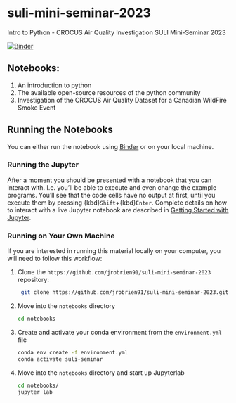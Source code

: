 # suli-mini-seminar-2023
Intro to Python - CROCUS Air Quality Investigation SULI Mini-Seminar 2023

[![Binder](https://binder.projectpythia.org/badge_logo.svg)](https://binder.projectpythia.org/v2/gh/jrobrien91/suli-mini-seminar-2023/main)

## Notebooks:  
1. An introduction to python  
2. The available open-source resources of the python community  
3. Investigation of the CROCUS Air Quality Dataset for a Canadian WildFire Smoke Event

## Running the Notebooks
You can either run the notebook using [Binder](https://binderhub.readthedocs.io/en/latest/#) or on your local machine.

### Running the Jupyter

After a moment you should be presented with a
notebook that you can interact with. I.e. you’ll be able to execute
and even change the example programs. You’ll see that the code cells
have no output at first, until you execute them by pressing
{kbd}`Shift`\+{kbd}`Enter`. Complete details on how to interact with
a live Jupyter notebook are described in [Getting Started with
Jupyter](https://foundations.projectpythia.org/foundations/getting-started-jupyter.html).

### Running on Your Own Machine
If you are interested in running this material locally on your computer, you will need to follow this workflow:   

1. Clone the `https://github.com/jrobrien91/suli-mini-seminar-2023` repository:

   ```bash
    git clone https://github.com/jrobrien91/suli-mini-seminar-2023.git
    ```  
1. Move into the `notebooks` directory
    ```bash
    cd notebooks
    ```  
1. Create and activate your conda environment from the `environment.yml` file
    ```bash
    conda env create -f environment.yml
    conda activate suli-seminar
    ```  
1.  Move into the `notebooks` directory and start up Jupyterlab
    ```bash
    cd notebooks/
    jupyter lab
    ```

